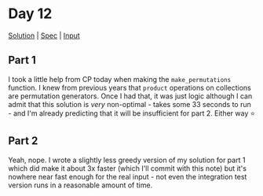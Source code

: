 # Day 12

[Solution](../lib/day12.rb) | [Spec](../spec/day12_spec.rb) | [Input](../input/day12.txt)

## Part 1

I took a little help from CP today when making the `make_permutations` function. I knew from previous years that
`product` operations on collections are permutation generators. Once I had that, it was just logic although I can admit
that this solution is _very_ non-optimal - takes some 33 seconds to run - and I'm already predicting that it will be
insufficient for part 2. Either way ⭐

## Part 2

Yeah, nope. I wrote a slightly less greedy version of my solution for part 1 which did make it about 3x faster (which
I'll commit with this note) but it's nowhere near fast enough for the real input - not even the integration test version
runs in a reasonable amount of time.
